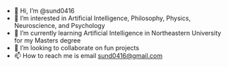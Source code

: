 - 👋 Hi, I’m @sund0416
- 👀 I’m interested in Artificial Intelligence, Philosophy, Physics, Neuroscience, and Psychology
- 🌱 I’m currently learning Artificial Intelligence in Northeastern University for my Masters degree
- 💞️ I’m looking to collaborate on fun projects
- 📫 How to reach me is email sund0416@gmail.com

<!---
sund0416/sund0416 is a ✨ special ✨ repository because its `README.md` (this file) appears on your GitHub profile.
You can click the Preview link to take a look at your changes.
--->
